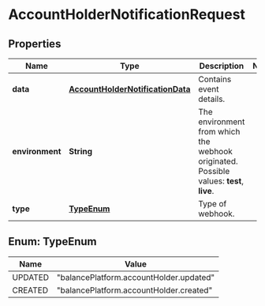 

# AccountHolderNotificationRequest


## Properties

| Name | Type | Description | Notes |
|------------ | ------------- | ------------- | -------------|
|**data** | [**AccountHolderNotificationData**](AccountHolderNotificationData.md) | Contains event details. |  |
|**environment** | **String** | The environment from which the webhook originated.  Possible values: **test**, **live**. |  |
|**type** | [**TypeEnum**](#TypeEnum) | Type of webhook. |  |



## Enum: TypeEnum

| Name | Value |
|---- | -----|
| UPDATED | &quot;balancePlatform.accountHolder.updated&quot; |
| CREATED | &quot;balancePlatform.accountHolder.created&quot; |



